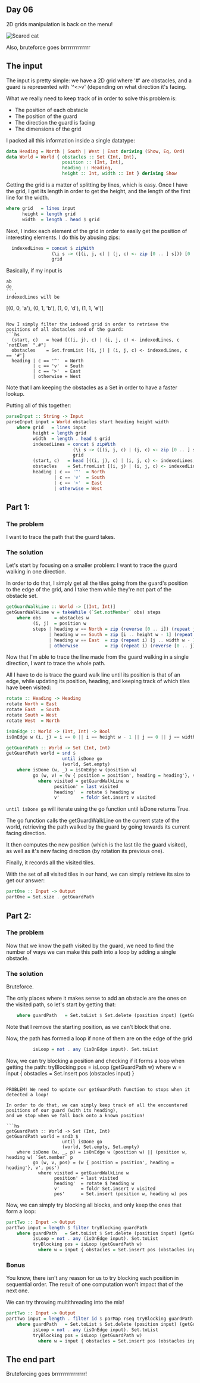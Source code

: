 ## Day 06

2D grids manipulation is back on the menu!

![Scared cat](https://external-content.duckduckgo.com/iu/?u=https%3A%2F%2Ffarm5.staticflickr.com%2F4058%2F4553277701_7d74c5ae92_o_d.jpg&f=1&nofb=1&ipt=9c2413e3be4a44d42e9125750abbaa4a3ed29769ef0e2cd62c17e7e1c792209b&ipo=images)

Also, bruteforce goes brrrrrrrrrrrrr

## The input

The input is pretty simple: we have a 2D grid where '#' are obstacles,
and a guard is represented with '^<>v' (depending on what direction it's facing.

What we really need to keep track of in order to solve this problem is:
- The position of each obstacle
- The position of the guard
- The direction the guard is facing
- The dimensions of the grid

I packed all this information inside a single datatype:

```hs
data Heading = North | South | West | East deriving (Show, Eq, Ord)
data World = World { obstacles :: Set (Int, Int),
                     position :: (Int, Int), 
                     heading :: Heading,
                     height :: Int, width :: Int } deriving Show
```

Getting the grid is a matter of splitting by lines, which is easy.
Once I have the grid, I get its length in order to get the height, and the length
of the first line for the width.

```hs
where grid   = lines input
      height = length grid
      width  = length . head $ grid
```

Next, I index each element of the grid in order to easily get the position of
interesting elements. I do this by abusing zips:
```hs
  indexedLines = concat $ zipWith
                 (\i s -> ([(i, j, c) | (j, c) <- zip [0 .. ] s])) [0 .. ]
                 grid 
```

Basically, if my input is
```
ab
de
```,
indexedLines will be
```
[(0, 0, 'a'), (0, 1, 'b'), (1, 0, 'd'), (1, 1, 'e')]
```

Now I simply filter the indexed grid in order to retrieve the positions of all obstacles and of the guard:
```hs
  (start, c)   = head [((i, j), c) | (i, j, c) <- indexedLines, c `notElem` ".#"]
  obstacles    = Set.fromList [(i, j) | (i, j, c) <- indexedLines, c == '#']
  heading | c == '^'  = North
          | c == 'v'  = South
          | c == '>'  = East
          | otherwise = West
```

Note that I am keeping the obstacles as a Set in order to have a faster lookup.

Putting all of this together:
```hs
parseInput :: String -> Input
parseInput input = World obstacles start heading height width
    where grid   = lines input
          height = length grid
          width  = length . head $ grid
          indexedLines = concat $ zipWith
                         (\i s -> ([(i, j, c) | (j, c) <- zip [0 .. ] s])) [0 .. ]
                         grid 
          (start, c)   = head [((i, j), c) | (i, j, c) <- indexedLines, c `notElem` ".#"]
          obstacles    = Set.fromList [(i, j) | (i, j, c) <- indexedLines, c == '#']
          heading | c == '^'  = North
                  | c == 'v'  = South
                  | c == '>'  = East
                  | otherwise = West
```

## Part 1:

### The problem

I want to trace the path that the guard takes.

### The solution

Let's start by focusing on a smaller problem:
I want to trace the guard walking in one direction.

In order to do that, I simply get all the tiles going from the guard's position
to the edge of the grid, and I take them while they're not part of the obstacle set.

```hs
getGuardWalkLine :: World -> [(Int, Int)]
getGuardWalkLine w = takeWhile (`Set.notMember` obs) steps
    where obs     = obstacles w
          (i, j)  = position w
          steps | heading w == North = zip (reverse [0 .. i]) (repeat j)
                | heading w == South = zip [i .. height w - 1] (repeat j)
                | heading w == East  = zip (repeat i) [j .. width w - 1]
                | otherwise          = zip (repeat i) (reverse [0 .. j])
```

Now that I'm able to trace the line made from the guard walking in a single direction,
I want to trace the whole path.

All I have to do is trace the guard walk line until its position is that of an edge, while
updating its position, heading, and keeping track of which tiles have been visited:

```hs
rotate :: Heading -> Heading
rotate North = East
rotate East  = South
rotate South = West
rotate West  = North

isOnEdge :: World -> (Int, Int) -> Bool
isOnEdge w (i, j) = i == 0 || i == height w - 1 || j == 0 || j == width w - 1

getGuardPath :: World -> Set (Int, Int)
getGuardPath world = snd $
                     until isDone go
                     (world, Set.empty)
    where isDone (w, _) = isOnEdge w (position w)
          go (w, v) = (w { position = position', heading = heading'}, v')
            where visited = getGuardWalkLine w
                  position' = last visited
                  heading'  = rotate $ heading w
                  v'        = foldr Set.insert v visited
```

`until isDone go` will iterate using the go function until isDone returns True.

The go function calls the getGuardWalkLine on the current state of the world,
retrieving the path walked by the guard by going towards its current facing direction.

It then computes the new position (which is the last tile the guard visited), as
well as it's new facing direction (by rotation its previous one).

Finally, it records all the visited tiles.

With the set of all visited tiles in our hand, we can simply retrieve its size
to get our answer:
```hs
partOne :: Input -> Output
partOne = Set.size . getGuardPath
```

## Part 2:

### The problem

Now that we know the path visited by the guard, we need to find the number of ways
we can make this path into a loop by adding a single obstacle.

### The solution

Bruteforce.

The only places where it makes sense to add an obstacle are the ones on the visited path,
so let's start by getting that:

```hs
    where guardPath   = Set.toList $ Set.delete (position input) (getGuardPath input)
```

Note that I remove the starting position, as we can't block that one.

Now, the path has formed a loop if none of them are on the edge of the grid
```hs
          isLoop = not . any (isOnEdge input). Set.toList
```

Now, we can try blocking a position and checking if it forms a loop when getting the path:
          tryBlocking pos = isLoop (getGuardPath w)
            where w = input { obstacles = Set.insert pos (obstacles input) }
```

PROBLEM! We need to update our getGuardPath function to stops when it detected a loop!

In order to do that, we can simply keep track of all the encountered positions of our guard (with its heading),
and we stop when we fall back onto a known position!

```hs
getGuardPath :: World -> Set (Int, Int)
getGuardPath world = snd3 $
                     until isDone go
                     (world, Set.empty, Set.empty)
    where isDone (w, _, p) = isOnEdge w (position w) || (position w, heading w) `Set.member` p
          go (w, v, pos) = (w { position = position', heading = heading'}, v', pos')
            where visited = getGuardWalkLine w
                  position' = last visited
                  heading'  = rotate $ heading w
                  v'        = foldr Set.insert v visited
                  pos'      = Set.insert (position w, heading w) pos
```

Now, we can simply try blocking all blocks, and only keep the ones that form a loop:
```hs
partTwo :: Input -> Output
partTwo input = length $ filter tryBlocking guardPath 
    where guardPath   = Set.toList $ Set.delete (position input) (getGuardPath input)
          isLoop = not . any (isOnEdge input). Set.toList
          tryBlocking pos = isLoop (getGuardPath w)
            where w = input { obstacles = Set.insert pos (obstacles input) }
```

### Bonus

You know, there isn't any reason for us to try blocking each position in sequential order.
The result of one computation won't impact that of the next one.

We can try throwing multithreading into the mix!

```hs
partTwo :: Input -> Output
partTwo input = length . filter id $ parMap rseq tryBlocking guardPath 
    where guardPath   = Set.toList $ Set.delete (position input) (getGuardPath input)
          isLoop = not . any (isOnEdge input). Set.toList
          tryBlocking pos = isLoop (getGuardPath w)
            where w = input { obstacles = Set.insert pos (obstacles input) }
```

## The end part

Bruteforcing goes brrrrrrrrrrrrrrr!


